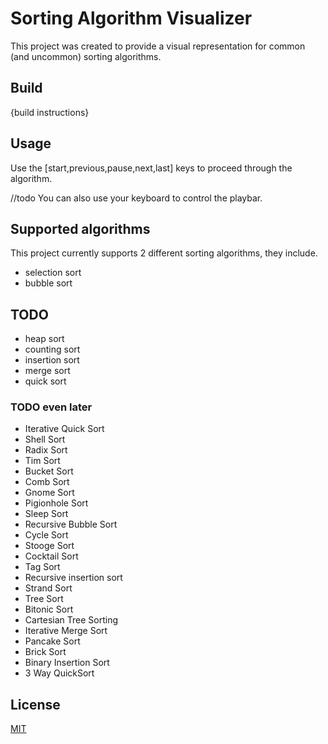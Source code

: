 # Sorting Algorithm Visualizer

This project was created to provide a visual representation for common (and uncommon) sorting algorithms.

## Build

{build instructions}

## Usage
Use the [start,previous,pause,next,last] keys to proceed through the algorithm.

//todo You can also use your keyboard to control the playbar.


## Supported algorithms
This project currently supports 2 different sorting algorithms, they include.
- selection sort
- bubble sort

## TODO
- heap sort
- counting sort
- insertion sort
- merge sort
- quick sort

### TODO even later

- Iterative Quick Sort
- Shell Sort
- Radix Sort
- Tim Sort
- Bucket Sort
- Comb Sort
- Gnome Sort
- Pigionhole Sort
- Sleep Sort
- Recursive Bubble Sort
- Cycle Sort
- Stooge Sort
- Cocktail Sort
- Tag Sort
- Recursive insertion sort
- Strand Sort
- Tree Sort
- Bitonic Sort
- Cartesian Tree Sorting
- Iterative Merge Sort
- Pancake Sort
- Brick Sort
- Binary Insertion Sort
- 3 Way QuickSort
  
## License
[MIT](https://choosealicense.com/licenses/mit/)
